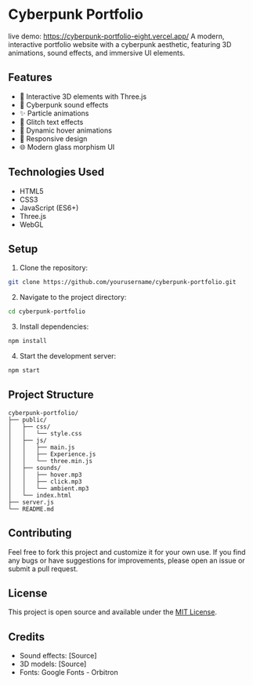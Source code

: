 # Cyberpunk Portfolio
live demo: https://cyberpunk-portfolio-eight.vercel.app/
A modern, interactive portfolio website with a cyberpunk aesthetic, featuring 3D animations, sound effects, and immersive UI elements.

## Features

- 🌟 Interactive 3D elements with Three.js
- 🎵 Cyberpunk sound effects
- ✨ Particle animations
- 🎨 Glitch text effects
- 💫 Dynamic hover animations
- 📱 Responsive design
- 🌐 Modern glass morphism UI

## Technologies Used

- HTML5
- CSS3
- JavaScript (ES6+)
- Three.js
- WebGL

## Setup

1. Clone the repository:
```bash
git clone https://github.com/yourusername/cyberpunk-portfolio.git
```

2. Navigate to the project directory:
```bash
cd cyberpunk-portfolio
```

3. Install dependencies:
```bash
npm install
```

4. Start the development server:
```bash
npm start
```

## Project Structure

```
cyberpunk-portfolio/
├── public/
│   ├── css/
│   │   └── style.css
│   ├── js/
│   │   ├── main.js
│   │   ├── Experience.js
│   │   └── three.min.js
│   ├── sounds/
│   │   ├── hover.mp3
│   │   ├── click.mp3
│   │   └── ambient.mp3
│   └── index.html
├── server.js
└── README.md
```

## Contributing

Feel free to fork this project and customize it for your own use. If you find any bugs or have suggestions for improvements, please open an issue or submit a pull request.

## License

This project is open source and available under the [MIT License](LICENSE).

## Credits

- Sound effects: [Source]
- 3D models: [Source]
- Fonts: Google Fonts - Orbitron
